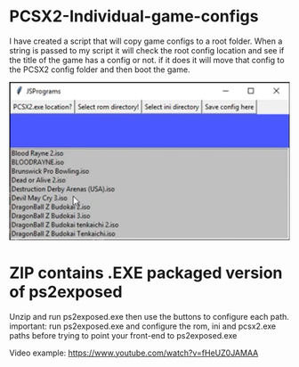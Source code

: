 # PCSX2-Individual-game-configs
I have created a script that will copy game configs to a root folder. When a string is passed to my script it will check the root config location and see if the title of the game has a config or not. if it does it will move that config to the PCSX2 config folder and then boot the game.

![nogood](images/PS2exposed.PNG)

# ZIP contains .EXE packaged version of ps2exposed
Unzip and run ps2exposed.exe then use the buttons to configure each path. important: run ps2exposed.exe and configure the rom, ini and pcsx2.exe paths before trying to point your front-end to ps2exposed.exe 

Video example: https://www.youtube.com/watch?v=fHeUZ0JAMAA
